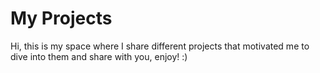 # My Projects 
Hi, this is my space where I share different projects that motivated me to dive into them and share with you, enjoy! :)
